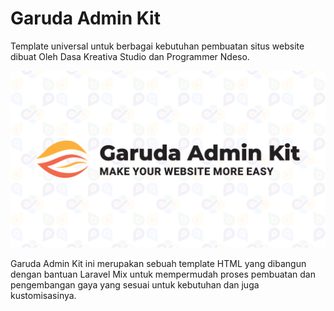 # Garuda Admin Kit
Template universal untuk berbagai kebutuhan pembuatan situs website dibuat Oleh Dasa Kreativa Studio dan Programmer Ndeso.

![Garuda Admin Kit](./public/images/brands/banner.png)

Garuda Admin Kit ini merupakan sebuah template HTML yang dibangun dengan bantuan Laravel Mix untuk mempermudah proses pembuatan dan pengembangan gaya yang sesuai untuk kebutuhan dan juga kustomisasinya.

